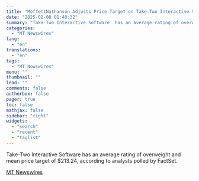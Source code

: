 ```yaml
---
title: "MoffettNathanson Adjusts Price Target on Take-Two Interactive Software to $170 From $156"
date: "2025-02-08 01:40:32"
summary: "Take-Two Interactive Software  has an average rating of overweight and mean price target of $213.24, according to analysts polled by FactSet."
categories:
  - "MT Newswires"
lang:
  - "en"
translations:
  - "en"
tags:
  - "MT Newswires"
menu: ""
thumbnail: ""
lead: ""
comments: false
authorbox: false
pager: true
toc: false
mathjax: false
sidebar: "right"
widgets:
  - "search"
  - "recent"
  - "taglist"
---
```


Take-Two Interactive Software has an average rating of overweight and mean price target of $213.24, according to analysts polled by FactSet.

[MT Newswires](https://www.tradingview.com/news/mtnewswires.com:20250207:A3312893:0/)

